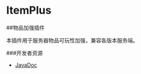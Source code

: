 # ItemPlus
##物品加强插件

本插件用于服务器物品可玩性加强，兼容各版本服务端。

###开发者资源
* [JavaDoc](http://tribeserver.github.io/ItemPlus)
